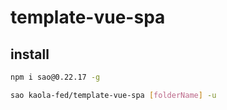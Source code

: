 # template-vue-spa

## install

```bash
npm i sao@0.22.17 -g

sao kaola-fed/template-vue-spa [folderName] -u
```
